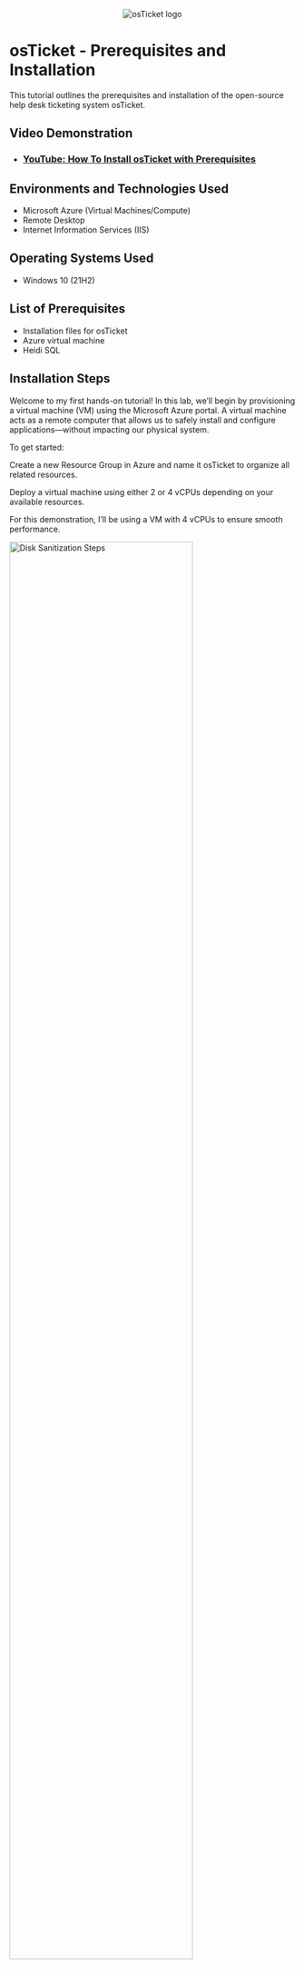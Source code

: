 <p align="center">
<img src="https://i.imgur.com/Clzj7Xs.png" alt="osTicket logo"/>
</p>

<h1>osTicket - Prerequisites and Installation</h1>
This tutorial outlines the prerequisites and installation of the open-source help desk ticketing system osTicket.<br />


<h2>Video Demonstration</h2>

- ### [YouTube: How To Install osTicket with Prerequisites](https://www.youtube.com)

<h2>Environments and Technologies Used</h2>

- Microsoft Azure (Virtual Machines/Compute)
- Remote Desktop
- Internet Information Services (IIS)

<h2>Operating Systems Used </h2>

- Windows 10</b> (21H2)

<h2>List of Prerequisites</h2>

- Installation files for osTicket
- Azure virtual machine
- Heidi SQL

<h2>Installation Steps</h2>
<p>
Welcome to my first hands-on tutorial! In this lab, we’ll begin by provisioning a virtual machine (VM) using the Microsoft Azure portal. A virtual machine acts as a remote computer that allows us to safely install and configure applications—without impacting our physical system.

To get started:

Create a new Resource Group in Azure and name it osTicket to organize all related resources.

Deploy a virtual machine using either 2 or 4 vCPUs depending on your available resources.

For this demonstration, I’ll be using a VM with 4 vCPUs to ensure smooth performance.
<p>
<img src="https://i.imgur.com/9y8HV1c.png" width="80%" alt="Disk Sanitization Steps"/>
</p>
<br />


<p>
Once your virtual machine has been successfully deployed, the next step is to connect to it via Remote Desktop Protocol (RDP).

In the Azure portal, go to your VM's overview page.

Locate and copy the Public IPv4 address of the VM.

Open your RDP client and connect using the IP address.

Mac Users:

You’ll need to download the Microsoft Remote Desktop app from the Mac App Store if you haven’t already.

Once connected, log in using the username and password you set during the VM creation process.
</p>
<p>
<img src="https://i.imgur.com/x93jbDZ.png" width="80%" alt="Disk Sanitization Steps"/>
</p>
<br />

<p>
Now that you're connected to your virtual machine, the next step is to enable IIS (Internet Information Services) — the web server that will host the osTicket application.

Follow these steps:

Open the Control Panel

Click on “Uninstall a Program”

In the left sidebar, select “Turn Windows features on or off”

In the list that appears, scroll down and check the box for "Internet Information Services"

Click OK to install IIS.

This process may take a few minutes to complete.

Once installed, IIS will be ready to serve your PHP-based web application. You can test that it's working by opening a browser on the VM and navigating to http://localhost — you should see the default IIS welcome page.
</p>
<p>
<img src="https://i.imgur.com/OF6ho1G.png" width="80%" alt="Disk Sanitization Steps"/>
</p>
<br />

<p>
With IIS now enabled, the next step is to install the Web Platform Installer (Web PI). This tool simplifies the process of downloading and installing the components required for osTicket, such as PHP, MySQL, and other necessary extensions.

Use the following link to access all the files you'll need for this setup:
- [Download osTicket Lab Files & Web Platform Installer](https://drive.google.com/drive/u/0/folders/1APMfNyfNzcxZC6EzdaNfdZsUwxWYChf6)

Open the link above

Download and run the Web Platform Installer from the provided files

Follow the prompts to complete the installation
</p>
<p>
<img src="https://i.imgur.com/BbmzmYb.png" height="400%" width="80%" alt="Disk Sanitization Steps"/>
</p>
<br />

<p>
Once the Web Platform Installer (Web PI) is installed, we’ll use it to install the necessary backend components for osTicket.

Inside Web Platform Installer:
Launch Web Platform Installer

Use the search bar to find and install:
- MySQL 5.5
- PHP (select the x86 versions, up to version 7.3)

Next download osTicket. Then extract and copy the "upload" folder into c:\inetpub\wwwroot. Afterwards rename the folder to osTicket
</p>
<p>
<img src="https://i.imgur.com/3bL41Ax.png" height="400%" width="80%" alt="Disk Sanitization Steps"/>
</p>
<br />

<p>
With all dependencies installed, it’s time to access the osTicket setup through your browser.

Open IIS Manager on your virtual machine

In the left-hand sidebar, expand:
- Sites → Default Web Site → osTicket (or the folder where you placed the osTicket files)

With the osTicket site selected, look to the right-hand "Actions" pane and click:
- “Browse *.80”

This will launch your default web browser and open the osTicket web installer using the local server URL (typically http://localhost/osTicket).
</p>
<p>
<img src="https://i.imgur.com/DFrkgwD.png" height="400%" width="80%" alt="Disk Sanitization Steps"/>
</p>
<br />

<p>
Before completing the osTicket installation, we need to ensure that essential PHP extensions are enabled through PHP Manager in IIS.

Steps to Enable Extensions:

Open IIS Manager

Navigate to:
- Sites → Default Web Site → osTicket

In the Features View, double-click on PHP Manager

Click on “Disable or enable an extension”

From the list of available extensions, enable the following:
- php_intl.dll
- php_opcache.dll
</p>
<p>
<img src="https://i.imgur.com/gqy1cHT.png" height="400%" width="80%" alt="Disk Sanitization Steps"/>
</p>
<br />

<p>
To complete the installation, you’ll need to rename and secure the osTicket configuration file.

Step-by-Step Instructions:

Navigate to the following folder on your VM:
- C:\inetpub\wwwroot\osTicket\include\

Locate the file named:
- ost-sampleconfig.php

Rename this file to:
- ost-config.php

After renaming the file, you need to restrict its permissions to protect sensitive configuration data.

Steps to Secure ost-config.php:
- Right-click on the file → Properties
- Go to the Security tab → click Advanced
- Click “Disable inheritance”
- When prompted, choose “Remove all inherited permissions from this object”
- Click “Add” → Select a principal → Type in Everyone → click OK
- Under Permissions, check Full Control and click OK
- Apply the changes and close all dialog boxes
</p>
<p>
<img src="https://i.imgur.com/6CA6htT.png" height="400%" width="80%" alt="Disk Sanitization Steps"/>
</p>
<p>
<img src="https://i.imgur.com/k75bCyb.png" height="400%" width="80%" alt="Disk Sanitization Steps"/>
</p>
<br />

<p>
With all configurations and permissions set, return to your browser to complete the web-based osTicket installation.

Steps:
- In your browser (e.g., http://localhost/osTicket), click the “Continue” button to proceed with the installer.

You’ll be prompted to configure basic help desk settings:
- Help Desk Name – Choose a name that represents your support environment (e.g., Acme Support Portal)
- Default System Email – Select or enter an email address that will receive all incoming support tickets from users
<p>
<img src="https://i.imgur.com/vd3Ex6A.png" height="4000%" width="80%" alt="Disk Sanitization Steps"/>
</p>
<br />

<p>
Final Configuration in the Browser
  
In the osTicket web installer, fill in your MySQL database details:
- MySQL Database: 
- MySQL Username:
- MySQL Password: 

Click “Install Now!” to complete the installation.

If everything was configured correctly, you should see a confirmation message: osTicket has been successfully installed!

Post-Installation Cleanup (Very Important)
To secure your environment, complete the following cleanup tasks:

Delete the Setup Directory:
- Navigate to: C:\inetpub\wwwroot\osTicket\setup
- Delete the entire setup folder

This prevents reinstallation and blocks potential attackers from accessing the installer.

Secure the Configuration File:
- Go to: C:\inetpub\wwwroot\osTicket\include\ost-config.php
- Right-click the file → Properties → Security
- Set Permissions to Read-only for all users

Logging into the Admin Panel
You can now access the osTicket admin dashboard:
- Log in with the admin credentials you created during the initial setup.
</p>



